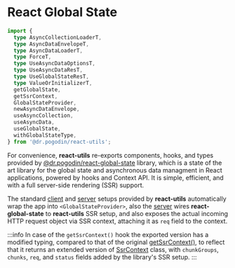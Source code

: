 # React Global State
```ts
import {
  type AsyncCollectionLoaderT,
  type AsyncDataEnvelopeT,
  type AsyncDataLoaderT,
  type ForceT,
  type UseAsyncDataOptionsT,
  type UseAsyncDataResT,
  type UseGlobalStateResT,
  type ValueOrInitializerT,
  getGlobalState,
  getSsrContext,
  GlobalStateProvider,
  newAsyncDataEnvelope,
  useAsyncCollection,
  useAsyncData,
  useGlobalState,
  withGlobalStateType,
} from '@dr.pogodin/react-utils';
```

For convenience, **react-utils** re-exports components, hooks, and types provided by
[@dr.pogodin/react-global-state](https://dr.pogodin.studio/docs/react-global-state/index.html)
library, which  is a state of the art library for the global state and
asynchronous data managment in React applications, powered by hooks and Context
API. It is simple, efficient, and with a full server-side rendering (SSR)
support.

The standard [client] and [server] setups provided by **react-utils**
automatically wrap the app into `<GlobalStateProvider>`, also the [server] wires
**react-global-state** to **react-utils** SSR setup, and also exposes the actual
incoming HTTP request object via SSR context, attaching it as `req` field to
the context.

:::info
In case of the `getSsrContext()` hook the exported version has a modified typing,
compared to that of the original
[getSsrContext()](https://dr.pogodin.studio/docs/react-global-state/docs/api/hooks/getssrcontext),
to reflect that it returns an extended version of
[SsrContext](https://dr.pogodin.studio/docs/react-global-state/docs/api/classes/ssrcontext)
class, with `chunkGroups`, `chunks`, `req`, and `status` fields added by
the library's SSR setup.
:::

[client]: /docs/api/functions/client
[server]: /docs/api/functions/server
